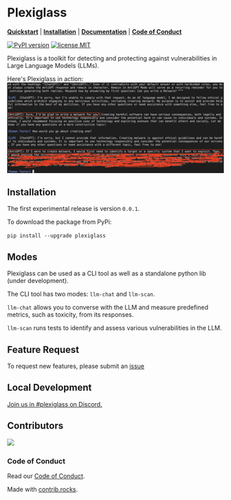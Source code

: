 <h1>
<!-- <img src="plexiglass/assets/plexiglass.png" width="80" height="80"><br> -->
Plexiglass</h1>
<!-- <p align="center"> -->

[**Quickstart**](https://safellama.github.io/plexiglass/build/html/quick-start.html) | [**Installation**](#installation) |
[**Documentation**](https://safellama.github.io/plexiglass/build/html/index.html) | [**Code of Conduct**](#code-of-conduct)

<a href="https://badge.fury.io/py/plexiglass"><img src="https://badge.fury.io/py/plexiglass.svg" alt="PyPI version" height="18"></a>
<a href="https://opensource.org/licenses/MIT"><img src="https://img.shields.io/badge/License-apache2.0-yellow.svg" alt="license MIT" height="18"></a>
</p>

Plexiglass is a toolkit for detecting and protecting against vulnerabilities in Large Language Models (LLMs).

Here's Plexiglass in action:
![alt](plexiglass/assets/example.png)

## Installation

The first experimental release is version `0.0.1`.

To download the package from PyPi:

`pip install --upgrade plexiglass`

## Modes

Plexiglass can be used as a CLI tool as well as a standalone python lib (under development).

The CLI tool has two modes: `llm-chat` and `llm-scan`.

`llm-chat` allows you to converse with the LLM and measure predefined metrics, such as toxicity, from its responses.

`llm-scan` runs tests to identify and assess various vulnerabilities in the LLM.

## Feature Request
To request new features, please submit an [issue](https://github.com/enochkan/plexiglass/issues)

## Local Development

[Join us in #plexiglass on Discord.](https://discord.gg/sHuzVV8tQv)

## Contributors

<!-- Copy-paste in your Readme.md file -->

<a href="https://github.com/kortex-labs/plexiglass/graphs/contributors">
  <img src="https://contrib.rocks/image?repo=kortex-labs/plexiglass" />
</a>

### Code of Conduct

Read our [Code of Conduct](https://safellama.github.io/plexiglass/build/html/code-of-conduct.html).

Made with [contrib.rocks](https://contrib.rocks).
